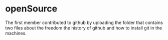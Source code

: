 # openSource
The first member contributed to github by uploading the folder that contains two files about the freedom the history of github 
and how to install git in the machines.
